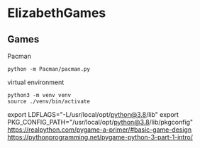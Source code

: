 # ElizabethGames


## Games
Pacman
```shell script
python -m Pacman/pacman.py
```
virtual environment
```shell script
python3 -m venv venv
source ./venv/bin/activate
```


export LDFLAGS="-L/usr/local/opt/python@3.8/lib"
  export PKG_CONFIG_PATH="/usr/local/opt/python@3.8/lib/pkgconfig"
https://realpython.com/pygame-a-primer/#basic-game-design
https://pythonprogramming.net/pygame-python-3-part-1-intro/